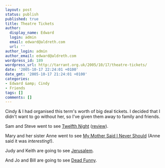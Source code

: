 ```yaml
---
layout: post
status: publish
published: true
title: Theatre Tickets
author:
  display_name: Edward
  login: admin
  email: edward@aldreth.com
  url: ''
author_login: admin
author_email: edward@aldreth.com
wordpress_id: 189
wordpress_url: http://tarrant.org.uk/2005/10/17/theatre-tickets/
date: '2005-10-17 22:24:01 +0100'
date_gmt: '2005-10-17 21:24:01 +0100'
categories:
- Edward &amp; Cindy
- Friends
tags: []
comments: []
---
```

<p>Cindy & I had organised this term's worth of big deal tickets.  I decided that I didn't want to go without her, so I've given them away to family and friends.</p>
<p>Sam and Steve went to see <a href="http://www.wyplayhouse.com/events/event_details.asp?event_ID=464">Twelfth Night</a> (<a href="http://www.guardian.co.uk/arts/reviews/story/0,,1577332,00.html">review</a>).</p>
<p>Mary and her sister Anne went to see <a href="http://www.wyplayhouse.com/events/event_details.asp?event_ID=482">My Mother Said I Never Should</a> (Anne said it was <em>interesting</em>!).</p>
<p>Judy and Keith are going to see <a href="http://www.wyplayhouse.com/events/event_details.asp?event_ID=478">Jerusalem</a>.</p>
<p>And Jo and Bill are going to see <a href="http://www.wyplayhouse.com/events/event_details.asp?event_ID=472">Dead Funny</a>.</p>
